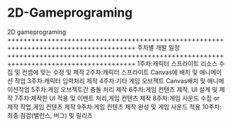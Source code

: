 # 2D-Gameprograming
2D gameprograming
++++++++++++++++++++++++++++++++++++++++++++++++++++++++++++++++++++++++++++++++++++++
                                     주차별 개발 일정
++++++++++++++++++++++++++++++++++++++++++++++++++++++++++++++++++++++++++++++++++++++
1주차:캐릭터 스프라이트 리소스 수집 및 컨셉에 맞는 수정 및 제작
2주차:캐릭터 스프라이트 Canvas에 배치 및 애니메이션 작업
3주차:캐릭터 입력처리 제작
4주차:기타 게임 오브젝트 Canvas배치 및 애니메이션작업 
5주차:게임 오브젝트간 충돌 처리 제작
6주차:게임 컨텐츠 제작, UI 설계 및 제작
7주차:제작한 UI 적용 및 이벤트 처리,게임 컨텐츠 제작
8주차:게임 사운드 수집 or 제작 작업,게임 컨텐츠 제작
9주차:게임 컨텐츠 제작 완성 및 게임 사운드 적용
10주차:최종 점검(밸런스, 버그) 및 릴리즈

